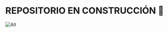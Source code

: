 # REPOSITORIO EN CONSTRUCCIÓN 👋

<!--
**valeriaguerrerom/valeriaguerrerom** is a ✨ _special_ ✨ repository because its `README.md` (this file) appears on your GitHub profile.

Here are some ideas to get you started:

- 🔭 I’m currently working on ...
- 🌱 I’m currently learning ...
- 👯 I’m looking to collaborate on ...
- 🤔 I’m looking for help with ...
- 💬 Ask me about ...
- 📫 How to reach me: ...
- 😄 Pronouns: ...
- ⚡ Fun fact: ...
-->
![Alt]([/https://infotepsai.edu.co/joomlatools-files/docman-images/RepositorioInstituciona.png](https://infotepsai.edu.co/joomlatools-files/docman-images/RepositorioInstituciona.png)https://infotepsai.edu.co/joomlatools-files/docman-images/RepositorioInstituciona.png)
